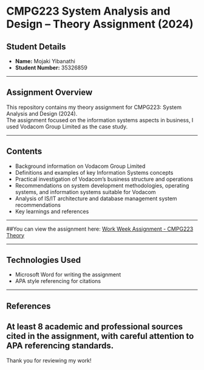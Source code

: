 # CMPG223 System Analysis and Design – Theory Assignment (2024)

## Student Details
- **Name:** Mojaki Yibanathi
- **Student Number:** 35326859

---

## Assignment Overview
This repository contains my theory assignment for CMPG223: System Analysis and Design (2024).  
The assignment focused on the information systems aspects in business, I used Vodacom Group Limited as the case study.

---

## Contents
- Background information on Vodacom Group Limited  
- Definitions and examples of key Information Systems concepts  
- Practical investigation of Vodacom’s business structure and operations  
- Recommendations on system development methodologies, operating systems, and information systems suitable for Vodacom  
- Analysis of IS/IT architecture and database management system recommendations  
- Key learnings and references

---
##You can view the assignment here:
[Work Week Assignment - CMPG223 Theory](https://github.com/Nathi666/System-analysis-Design-Theory-Assignment/blob/main/Work%20Week%20Assignment.pdf)

---

## Technologies Used
- Microsoft Word for writing the assignment 
- APA style referencing for citations  

---

## References

At least 8 academic and professional sources cited in the assignment, with careful attention to APA referencing standards.
---

Thank you for reviewing my work!
